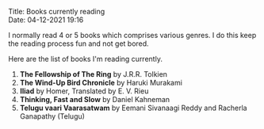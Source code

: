 Title: Books currently reading  
Date: 04-12-2021 19:16  

I normally read 4 or 5 books which comprises various genres. I do this keep the reading process fun and not get bored.

Here are the list of books I'm reading currently.

1. **The Fellowship of The Ring** by J.R.R. Tolkien
2. **The Wind-Up Bird Chronicle** by Haruki Murakami
3. **Iliad** by Homer, Translated by E. V. Rieu
4. **Thinking, Fast and Slow** by Daniel Kahneman
5. **Telugu vaari Vaarasatwam** by Eemani Sivanaagi Reddy and Racherla Ganapathy (Telugu)